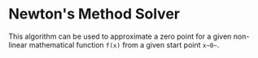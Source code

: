 # Newton's Method Solver

This algorithm can be used to approximate a zero point for a given non-linear mathematical function `f(x)` from a given start point `x~0~`.
